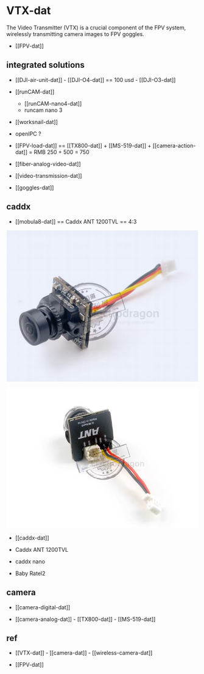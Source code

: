 
# VTX-dat

The Video Transmitter (VTX) is a crucial component of the FPV system, wirelessly transmitting camera images to FPV goggles.

- [[FPV-dat]]



## integrated solutions



- [[DJI-air-unit-dat]] - [[DJI-O4-dat]] == 100 usd - [[DJI-O3-dat]] 

- [[runCAM-dat]]

    - [[runCAM-nano4-dat]]
    - runcam nano 3

- [[worksnail-dat]]

- openIPC ? 

- [[FPV-load-dat]] == [[TX800-dat]] + [[MS-519-dat]] + [[camera-action-dat]] = RMB 250 + 500 = 750

- [[fiber-analog-video-dat]]

- [[video-transmission-dat]]

- [[goggles-dat]]





## caddx 

- [[mobula8-dat]] == Caddx ANT 1200TVL == 4:3

![](2025-09-12-12-29-58.png)

![](2025-09-12-12-30-18.png)

- [[caddx-dat]]

- Caddx ANT 1200TVL
- caddx nano 
- Baby Ratel2



## camera 

- [[camera-digital-dat]]

- [[camera-analog-dat]] - [[TX800-dat]] - [[MS-519-dat]]




## ref 

- [[VTX-dat]] - [[camera-dat]] - [[wireless-camera-dat]]

- [[FPV-dat]]
